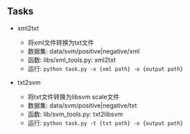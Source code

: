 ## Tasks

- xml2txt
  - 将xml文件转换为txt文件
  - 数据集: data/svm/positive|negative/xml
  - 函数: libs/xml_tools.py: xml2txt
  - 运行: `python task.py -x {xml path} -o {output path}`

- txt2svm
  - 将txt文件转换为libsvm scale文件
  - 数据集: data/svm/positive|negative/txt
  - 函数: lib/svm_tools.py: txt2libsvm
  - 运行: `python task.py -t {txt path} -o {output path}`
